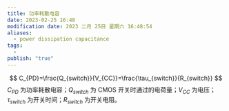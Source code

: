 ```yaml
---
title: 功率耗散电容
date: 2023-02-25 16:48
modification date: 2023 二月 25日 星期六 16:48:54
aliases:
  - power dissipation capacitance
tags:
  - 
publish: "true"
---
```


$$
C_{PD}=\frac{Q_{switch}}{V_{CC}}=\frac{\tau_{switch}}{R_{switch}}
$$
$C_{PD}$ 为功率耗散电容；$Q_{switch}$ 为 CMOS 开关时通过的电荷量；$V_{CC}$ 为电压；$\tau_{switch}$ 为开关时间；$R_{switch}$ 为开关电阻。
